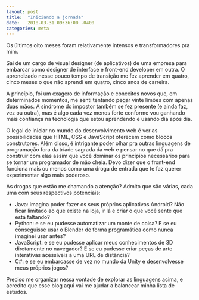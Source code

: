 ```yaml
---
layout: post
title:  "Iniciando a jornada"
date:   2018-03-31 09:36:00 -0400
categories: meta
---
```


Os últimos oito meses foram relativamente intensos e transformadores pra mim.

Saí de um cargo de visual designer (de aplicativos) de uma empresa para embarcar como designer de interface e front-end developer em outra. O aprendizado nesse pouco tempo de transição me fez aprender em quatro, cinco meses o que não aprendi em quatro, cinco anos de carreira. 

A princípio, foi um exagero de informação e conceitos novos que, em determinados momentos, me senti tentando pegar vinte limões com apenas duas mãos. A síndrome do impostor também se fez presente (e ainda faz, vez ou outra), mas é algo cada vez menos forte conforme vou ganhando mais confiança na tecnologia que estou aprendendo e usando dia após dia.

O legal de iniciar no mundo do desenvolvimento web é ver as possibilidades que HTML, CSS e JavaScript oferecem como blocos construtores. Além disso, é intrigante poder olhar pra outras linguagens de programação fora da tríade sagrada da web e pensar no que dá pra construir com elas assim que você dominar os princípios necessários para se tornar um programador de mão cheia. Devo dizer que o front-end funciona mais ou menos como uma droga de entrada que te faz querer experimentar algo mais poderoso.

As drogas que estão me chamando a atenção? Admito que são várias, cada uma com seus respectivos potenciais:
- Java: imagina poder fazer os seus próprios aplicativos Android? Não ficar limitado ao que existe na loja, ir lá e criar o que você sente que está faltando?
- Python: e se eu pudesse automatizar um monte de coisa? E se eu conseguisse usar o Blender de forma programática como nunca imaginei usar antes?
- JavaScript: e se eu pudesse aplicar meus conhecimentos de 3D diretamente no navegador? E se eu pudesse criar peças de arte interativas acessíveis a uma URL de distância?
- C#: e se eu embarcasse de vez no mundo da Unity e desenvolvesse meus próprios jogos?

Preciso me organizar nessa vontade de explorar as linguagens acima, e acredito que esse blog aqui vai me ajudar a balancear minha lista de estudos.